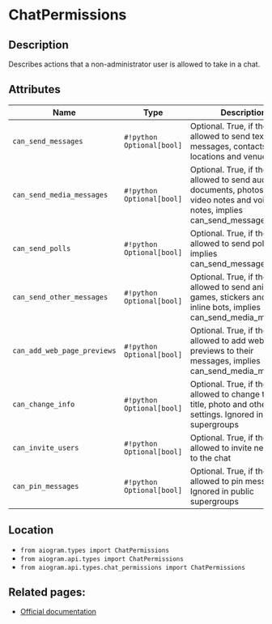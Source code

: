 # ChatPermissions

## Description

Describes actions that a non-administrator user is allowed to take in a chat.


## Attributes

| Name | Type | Description |
| - | - | - |
| `can_send_messages` | `#!python Optional[bool]` | Optional. True, if the user is allowed to send text messages, contacts, locations and venues |
| `can_send_media_messages` | `#!python Optional[bool]` | Optional. True, if the user is allowed to send audios, documents, photos, videos, video notes and voice notes, implies can_send_messages |
| `can_send_polls` | `#!python Optional[bool]` | Optional. True, if the user is allowed to send polls, implies can_send_messages |
| `can_send_other_messages` | `#!python Optional[bool]` | Optional. True, if the user is allowed to send animations, games, stickers and use inline bots, implies can_send_media_messages |
| `can_add_web_page_previews` | `#!python Optional[bool]` | Optional. True, if the user is allowed to add web page previews to their messages, implies can_send_media_messages |
| `can_change_info` | `#!python Optional[bool]` | Optional. True, if the user is allowed to change the chat title, photo and other settings. Ignored in public supergroups |
| `can_invite_users` | `#!python Optional[bool]` | Optional. True, if the user is allowed to invite new users to the chat |
| `can_pin_messages` | `#!python Optional[bool]` | Optional. True, if the user is allowed to pin messages. Ignored in public supergroups |



## Location

- `from aiogram.types import ChatPermissions`
- `from aiogram.api.types import ChatPermissions`
- `from aiogram.api.types.chat_permissions import ChatPermissions`

## Related pages:

- [Official documentation](https://core.telegram.org/bots/api#chatpermissions)
